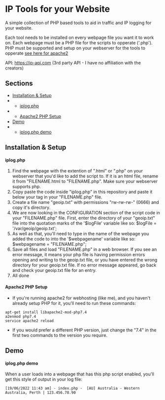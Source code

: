 # IP Tools for your Website
A simple collection of PHP based tools to aid in traffic and IP logging for your website.<br>

Each tool needs to be installed on every webpage file you want it to work on.
Each webpage must be a PHP file for the scripts to opperate ('.php').
PHP must be supported and setup on your webserver for the tools to opperate [see here for apache2](#apache2-php-setup)

API: https://ip-api.com (3rd party API - I have no affiliation with the creators)

## Sections
* [Installation & Setup](#installation--setup)
* - [iplog.php](#iplogphp)
* - [Apache2 PHP Setup](#apache2-php-setup)
* [Demo](#demo)
* - [iplog.php demo](#iplogphp-demo)

## Installation & Setup
#### **iplog.php**
1. Find the webpage with the extention of ".html" or ".php" on your webserver that you'd like to add the script to. If it is an html file, rename it from "FILENAME.html to "FILENAME.php". Make sure your webserver supports php.
2. Copy paste the code inside "iplog.php" in this repository and paste it below your <head> tag in your "FILENAME.php" file.
3. Create a file name "geoip.txt" with permissions "rw-rw-rw-" (0666) and copy it's directory.
4. We are now looking in the CONFIGURATION section of the script code in your "FILENAME.php" file. First, enter the directory of your "geoip.txt" file into the quotation marks of the '$logFile' variable like so: $logFile = '/var/geoip/geoip.txt';
5. As well as that, you'll need to type in the name of the webpage you added the code to into the '$webpagename' variable like so: $webpagename = "FILENAME.php"; 
6. Save all files and load "FILENAME.php" in a web browser. If you see an error message, it means your php file is having permission errors opening and writing to the geoip.txt file, or you have entered the wrong directory for your geoip.txt file. If no error message appeared, go back and check your geoip.txt file for an entry.
7. All done

#### **Apache2 PHP Setup**
* If you're running apache2 for webhosting (like me), and you haven't already setup PHP for it, you'll need to run these commands:
```
apt-get install libapache2-mod-php7.4
a2enmod php7.4
service apache2 reload
```
* If you would prefer a different PHP version, just change the "7.4" in the first two commands to the version you require.
  
  
## Demo
#### **iplog.php demo**<br>
When a user loads into a webpage that has this php script enabled, you'll get this style of output in your log file: <br>
```
[19/06/2022 11:43 am] - index.php -  [AU] Australia - Western Australia, Perth | 123.456.78.90
```

